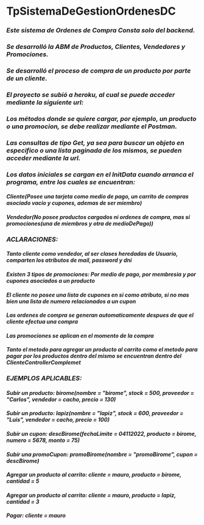 # TpSistemaDeGestionOrdenesDC

### *Este sistema de Ordenes de Compra Consta solo del backend.*

### *Se desarrolló la ABM de Productos, Clientes, Vendedores y Promociones.*

### *Se desarrolló el proceso de compra de un producto por parte de un cliente.*

### *El proyecto se subió a heroku, al cual se puede acceder mediante la siguiente url:*

### *Los métodos donde se quiere cargar, por ejemplo, un producto o una promocion, se debe realizar mediante el Postman.*

### *Las consultas de tipo Get, ya sea para buscar un objeto en especifico o una lista paginada de los mismos, se pueden acceder mediante la url.*

### *Los datos iniciales se cargan en el InitData cuando arranca el programa, entre los cuales se encuentran:*

#### *Cliente(Posee una tarjeta como medio de pago, un carrito de compras asociado vacio y cupones, ademas de ser miembro)*

#### *Vendedor(No posee productos cargados ni ordenes de compra, mas sí promociones(una de miembros y otra de medioDePago))*


### *ACLARACIONES:* 

#### *Tanto cliente como vendedor, al ser clases heredadas de Usuario, comparten los atributos de mail, password y dni*

#### *Existen 3 tipos de promociones: Por medio de pago, por membresia y por cupones asociados a un producto*

#### *El cliente no posee una lista de cupones en si como atributo, si no mas bien una lista de numero relacionados a un cupon*

#### *Las ordenes de compra se generan automaticamente despues de que el cliente efectua una compra*

#### *Las promociones se aplican en el momento de la compra*

#### *Tanto el metodo para agregar un producto al carrito como el metodo para pagar por los productos dentro del mismo se encuentran dentro del ClienteControllerComplemet*

### *EJEMPLOS APLICABLES:*

#### *Subir un producto: birome(nombre = "birome", stock = 500, proveedor = "Carlos", vendedor = cacho, precio = 130)*
#### *Subir un producto: lapiz(nombre = "lapiz", stock = 600, proveedor = "Luis", vendedor = cacho, precio = 100)*

#### *Subir un cupon: descBirome(fechaLimite = 04112022, producto = birome, numero = 5678, monto = 75)*

#### *Subir una promoCupon: promoBirome(nombre = "promoBirome", cupon = descBirome)*

#### *Agregar un producto al carrito: cliente = mauro, producto = birome, cantidad = 5*
#### *Agregar un producto al carrito: cliente = mauro, producto = lapiz, cantidad = 3*

#### *Pagar: cliente = mauro*
